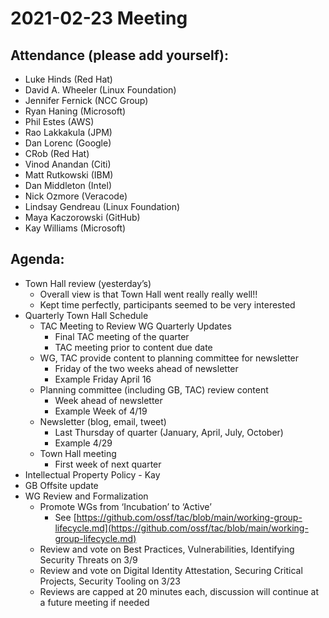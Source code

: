 # **2021-02-23 Meeting**

## Attendance (please add yourself):

* Luke Hinds (Red Hat)
* David A. Wheeler (Linux Foundation)
* Jennifer Fernick (NCC Group)
* Ryan Haning (Microsoft)
* Phil Estes (AWS)
* Rao Lakkakula (JPM)
* Dan Lorenc (Google)
* CRob (Red Hat)
* Vinod Anandan (Citi)
* Matt Rutkowski (IBM)
* Dan Middleton (Intel)
* Nick Ozmore (Veracode)
* Lindsay Gendreau (Linux Foundation)
* Maya Kaczorowski (GitHub)
* Kay Williams (Microsoft)

## Agenda:

* Town Hall review (yesterday’s)
    * Overall view is that Town Hall went really really well!!
    * Kept time perfectly, participants seemed to be very interested
* Quarterly Town Hall Schedule
    * TAC Meeting to Review WG Quarterly Updates
        * Final TAC meeting of the quarter
        * TAC meeting prior to content due date
    * WG, TAC provide content to planning committee for newsletter
        * Friday of the two weeks ahead of newsletter
        * Example Friday April 16
    * Planning committee (including GB, TAC) review content
        * Week ahead of newsletter
        * Example Week of 4/19
    * Newsletter (blog, email, tweet)
        * Last Thursday of quarter (January, April, July, October)
        * Example 4/29
    * Town Hall meeting
        * First week of next quarter
* Intellectual Property Policy - Kay
* GB Offsite update
* WG Review and Formalization
    * Promote WGs from ‘Incubation’ to ‘Active’
        * See [https://github.com/ossf/tac/blob/main/working-group-lifecycle.md](https://github.com/ossf/tac/blob/main/working-group-lifecycle.md) 
    * Review and vote on Best Practices, Vulnerabilities, Identifying Security Threats on 3/9
    * Review and vote on Digital Identity Attestation, Securing Critical Projects, Security Tooling on 3/23
    * Reviews are capped at 20 minutes each, discussion will continue at a future meeting if needed